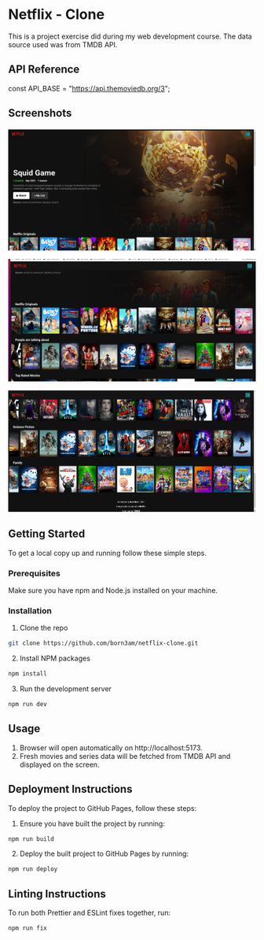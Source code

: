 # Netflix - Clone

This is a project exercise did during my web development course. The data source used was from TMDB API.

## API Reference

const API_BASE = "https://api.themoviedb.org/3";


## Screenshots

![App Screenshot](netflix-1.png)

![App Screenshot](netflix-2.png)

![App Screenshot](netflix-3.png)

## Getting Started

To get a local copy up and running follow these simple steps.

### Prerequisites

Make sure you have npm and Node.js installed on your machine.

### Installation

1. Clone the repo

```sh
git clone https://github.com/born3am/netflix-clone.git
```

2. Install NPM packages

```sh
npm install
```

3. Run the development server

```sh
npm run dev
```

## Usage

1. Browser will open automatically on http://localhost:5173.
2. Fresh movies and series data will be fetched from TMDB API and displayed on the screen.

## Deployment Instructions

To deploy the project to GitHub Pages, follow these steps:

1.  Ensure you have built the project by running:

```sh
npm run build
```

2.  Deploy the built project to GitHub Pages by running:
```sh
npm run deploy
  ```

## Linting Instructions
To run both Prettier and ESLint fixes together, run:
```sh
npm run fix
```

